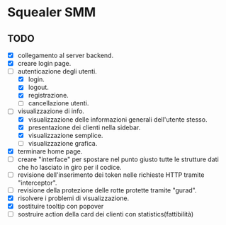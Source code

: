# Squealer SMM

## TODO
- [X] collegamento al server backend.
- [X] creare login page.
- [ ] autenticazione degli utenti.
  - [X] login.
  - [X] logout.
  - [X] registrazione.
  - [ ] cancellazione utenti.
- [ ] visualizzazione di info.
  - [X] visualizzazione delle informazioni generali dell'utente stesso.
  - [X] presentazione dei clienti nella sidebar.
  - [X] visualizzazione semplice.
  - [ ] visualizzazione grafica.
- [X] terminare home page.
- [ ] creare "interface" per spostare nel punto giusto tutte le strutture dati che ho lasciato in giro per il codice.
- [ ] revisione dell'inserimento dei token nelle richieste HTTP tramite "interceptor".
- [ ] revisione della protezione delle rotte protette tramite "gurad".
- [X] risolvere i problemi di visualizzazione.
- [X] sostituire tooltip con popover
- [ ] sostruire action della card dei clienti con statistics(fattibilità)
